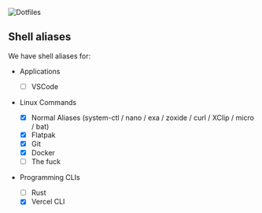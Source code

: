 ![Dotfiles](https://capsule-render.vercel.app/api?type=transparent&color=auto&height=300&section=header&text=Personal%20Dotfiles&fontSize=100&fontColor=d6ac53)

## Shell aliases

We have shell aliases for:

- Applications

  - [ ] VSCode

- Linux Commands

  - [x] Normal Aliases (system-ctl / nano / exa / zoxide / curl / XClip / micro / bat)
  - [x] Flatpak
  - [x] Git
  - [x] Docker
  - [ ] The fuck

- Programming CLIs

  - [ ] Rust
  - [x] Vercel CLI
